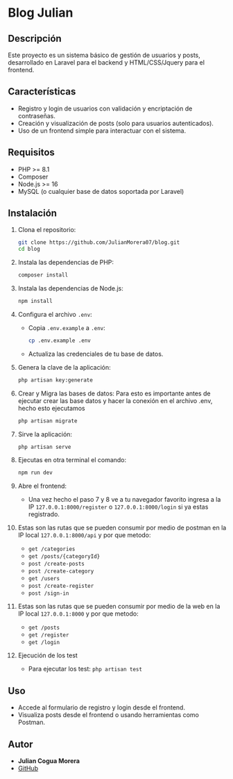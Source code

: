 # Blog Julian

## Descripción
Este proyecto es un sistema básico de gestión de usuarios y posts, desarrollado en Laravel para el backend y HTML/CSS/Jquery para el frontend.

## Características
- Registro y login de usuarios con validación y encriptación de contraseñas.
- Creación y visualización de posts (solo para usuarios autenticados).
- Uso de un frontend simple para interactuar con el sistema.

## Requisitos
- PHP >= 8.1
- Composer
- Node.js >= 16
- MySQL (o cualquier base de datos soportada por Laravel)

## Instalación
1. Clona el repositorio:
    ```bash
    git clone https://github.com/JulianMorera07/blog.git
    cd blog
    ```

2. Instala las dependencias de PHP:
    ```bash
    composer install
    ```

3. Instala las dependencias de Node.js:
    ```bash
    npm install
    ```

4. Configura el archivo `.env`:
    - Copia `.env.example` a `.env`:
        ```bash
        cp .env.example .env
        ```
    - Actualiza las credenciales de tu base de datos.

5. Genera la clave de la aplicación:
    ```bash
    php artisan key:generate
    ```

6. Crear y Migra las bases de datos:
    Para esto es importante antes de ejecutar crear las base datos y hacer la conexión en el archivo .env, hecho esto ejecutamos
    ```bash
    php artisan migrate
    ```

7. Sirve la aplicación:
    ```bash
    php artisan serve
    ```
8. Ejecutas en otra terminal el comando:
     ```bash
    npm run dev
    ```

9. Abre el frontend:
    - Una vez hecho el paso 7 y 8 ve a tu navegador favorito ingresa a la IP `127.0.0.1:8000/register` o `127.0.0.1:8000/login` si ya estas registrado.
   
10. Estas son las rutas que se pueden consumir por medio de postman en la IP local `127.0.0.1:8000/api` y por que metodo:
    - `get /categories`
    - `get /posts/{categoryId}`
    - `post /create-posts`
    - `post /create-category`
    - `get /users`
    - `post /create-register`
    - `post /sign-in`
    
11. Estas son las rutas que se pueden consumir por medio de la web en la IP local `127.0.0.1:8000` y por que metodo:
    - `get /posts`
    - `get /register`
    - `get /login`
    
12. Ejecución de los test
    - Para ejecutar los test: `php artisan test`

## Uso
- Accede al formulario de registro y login desde el frontend.
- Visualiza posts desde el frontend o usando herramientas como Postman.

## Autor
- **Julian Cogua Morera**
- [GitHub](https://github.com/JulianMorera07)

